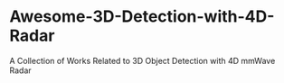# Awesome-3D-Detection-with-4D-Radar
A Collection of Works Related to 3D Object Detection with 4D mmWave Radar
